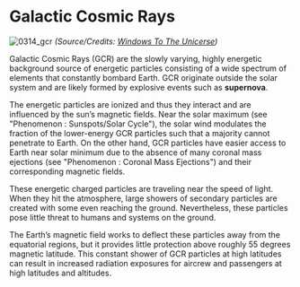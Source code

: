 # Galactic Cosmic Rays

![0314_gcr](./static/0314_gcr.png)
*(Source/Credits: [Windows To The Unicerse](https://www.windows2universe.org/))*

Galactic Cosmic Rays (GCR) are the slowly varying, highly energetic background source of energetic particles consisting of a wide spectrum of elements that constantly bombard Earth. GCR originate outside the solar system and are likely formed by explosive events such as **supernova**.

The energetic particles are ionized and thus they interact and are influenced by the sun’s magnetic fields. Near the solar maximum (see "Phenomenon : Sunspots/Solar Cycle"), the solar wind modulates the fraction of the lower-energy GCR particles such that a majority cannot penetrate to Earth. On the other hand, GCR particles have easier access to Earth near solar minimum due to the absence of many coronal mass ejections (see "Phenomenon : Coronal Mass Ejections") and their corresponding magnetic fields.

These energetic charged particles are traveling near the speed of light. When they hit the atmosphere, large showers of secondary particles are created with some even reaching the ground. Nevertheless, these particles pose little threat to humans and systems on the ground. 

The Earth’s magnetic field works to deflect these particles away from the equatorial regions, but it provides little protection above roughly 55 degrees magnetic latitude. This constant shower of GCR particles at high latitudes can result in increased radiation exposures for aircrew and passengers at high latitudes and altitudes.

